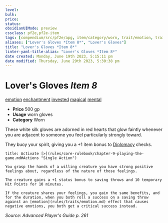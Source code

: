 ```yaml
---
level:
bulk:
price:
status:
obsidianUIMode: preview
cssclass: pf2e,pf2e-item
tags: [compendium/src/pf2e/apg, item/category/worn, trait/emotion, trait/enchantment, trait/invested, trait/magical, trait/mental]
aliases: ["Lover's Gloves *Item 8*", "Lover's Gloves"]
title: "Lover's Gloves *Item 8*"
linter-yaml-title-alias: "Lover's Gloves *Item 8*"
date created: Monday, June 19th 2023, 5:15:11 pm
date modified: Thursday, June 29th 2023, 5:30:38 pm
---
```


# Lover's Gloves *Item 8*

[emotion](rules/traits/emotion.md) [enchantment](rules/traits/enchantment.md) [invested](rules/traits/invested.md) [magical](rules/traits/magical.md) [mental](rules/traits/mental.md)  

- **Price** 500 gp
- **Usage** worn gloves
- **Category** Worn

These white silk gloves are adorned in red hearts that glow faintly whenever you are adjacent to someone you feel particularly strongly toward.

They buoy your spirit, giving you a +1 item bonus to [Diplomacy](compendium/skills.md#Diplomacy) checks.

```ad-embed-ability
title: Activate [>](rules/core-rulebook/chapter-9-playing-the-game.md#Actions "Single Action")

You grasp the hands of a willing creature you have strong positive feelings about, regardless of the nature of those feelings.

The creature gains a +1 status bonus to saving throws and 10 temporary Hit Points for 10 minutes.

If the creature shares your feelings, you gain the same benefits, and for the duration, when you both roll a success on a saving throw against an [emotion](rules/traits/emotion.md) effect that causes negative emotions, you both get a critical success instead.
```

*Source: Advanced Player's Guide p. 261*
